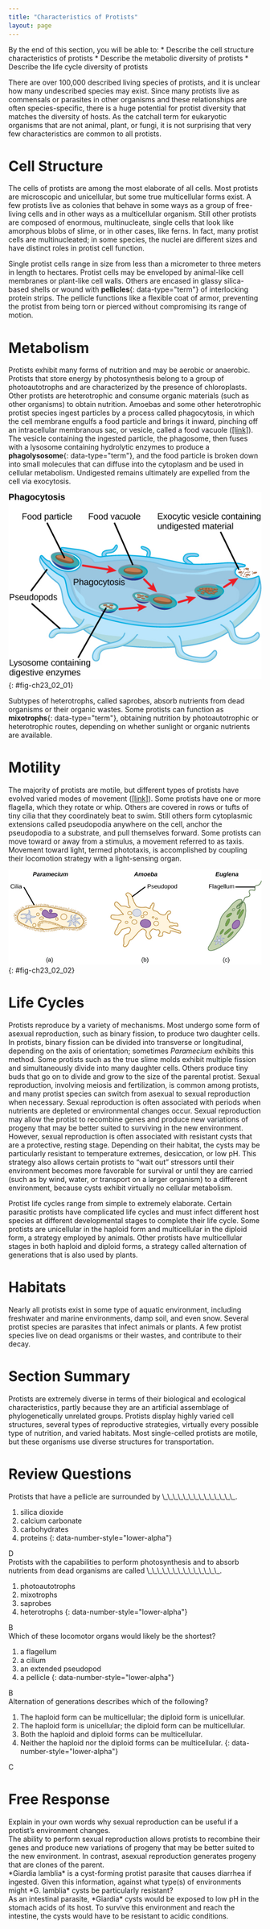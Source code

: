 ```yaml
---
title: "Characteristics of Protists"
layout: page
---
```



<div data-type="abstract" markdown="1">
By the end of this section, you will be able to:
* Describe the cell structure characteristics of protists
* Describe the metabolic diversity of protists
* Describe the life cycle diversity of protists

</div>

There are over 100,000 described living species of protists, and it is unclear how many undescribed species may exist. Since many protists live as commensals or parasites in other organisms and these relationships are often species-specific, there is a huge potential for protist diversity that matches the diversity of hosts. As the catchall term for eukaryotic organisms that are not animal, plant, or fungi, it is not surprising that very few characteristics are common to all protists.

# Cell Structure

The cells of protists are among the most elaborate of all cells. Most protists are microscopic and unicellular, but some true multicellular forms exist. A few protists live as colonies that behave in some ways as a group of free-living cells and in other ways as a multicellular organism. Still other protists are composed of enormous, multinucleate, single cells that look like amorphous blobs of slime, or in other cases, like ferns. In fact, many protist cells are multinucleated; in some species, the nuclei are different sizes and have distinct roles in protist cell function.

Single protist cells range in size from less than a micrometer to three meters in length to hectares. Protist cells may be enveloped by animal-like cell membranes or plant-like cell walls. Others are encased in glassy silica-based shells or wound with **pellicles**{: data-type="term"} of interlocking protein strips. The pellicle functions like a flexible coat of armor, preventing the protist from being torn or pierced without compromising its range of motion.

# Metabolism

Protists exhibit many forms of nutrition and may be aerobic or anaerobic. Protists that store energy by photosynthesis belong to a group of photoautotrophs and are characterized by the presence of chloroplasts. Other protists are heterotrophic and consume organic materials (such as other organisms) to obtain nutrition. Amoebas and some other heterotrophic protist species ingest particles by a process called phagocytosis, in which the cell membrane engulfs a food particle and brings it inward, pinching off an intracellular membranous sac, or vesicle, called a food vacuole ([\[link\]](#fig-ch23_02_01)). The vesicle containing the ingested particle, the phagosome, then fuses with a lysosome containing hydrolytic enzymes to produce a **phagolysosome**{: data-type="term"}, and the food particle is broken down into small molecules that can diffuse into the cytoplasm and be used in cellular metabolism. Undigested remains ultimately are expelled from the cell via exocytosis.

![In this illustration, a eukaryotic cell is shown consuming a food particle. As the food particle is consumed, it is encapsulated in a vesicle. The vesicle fuses with a lysosome, and proteins inside the lysosome digest the food particle. Indigestible waste material is ejected from the cell when an exocytic vesicle fuses with the plasma membrane.](../resources/Figure_B23_02_01.jpg "The stages of phagocytosis include the engulfment of a food particle, the digestion of the particle using hydrolytic enzymes contained within a lysosome, and the expulsion of undigested materials from the cell."){: #fig-ch23_02_01}

Subtypes of heterotrophs, called saprobes, absorb nutrients from dead organisms or their organic wastes. Some protists can function as **mixotrophs**{: data-type="term"}, obtaining nutrition by photoautotrophic or heterotrophic routes, depending on whether sunlight or organic nutrients are available.

# Motility

The majority of protists are motile, but different types of protists have evolved varied modes of movement ([\[link\]](#fig-ch23_02_02)). Some protists have one or more flagella, which they rotate or whip. Others are covered in rows or tufts of tiny cilia that they coordinately beat to swim. Still others form cytoplasmic extensions called pseudopodia anywhere on the cell, anchor the pseudopodia to a substrate, and pull themselves forward. Some protists can move toward or away from a stimulus, a movement referred to as taxis. Movement toward light, termed phototaxis, is accomplished by coupling their locomotion strategy with a light-sensing organ.

![Part a shows a shoe-shaped Paramecium, which is covered with fine, hair-like cilia. Part b shows an Amoeba, which is irregular in shape with long extensions of cytoplasm jutting out from the main body. The extensions are called pseudopods. Part c shows an oval Euglena, which has a narrow front end. A long, whip-like flagellum protrudes from the back end.](../resources/Figure_B23_02_02.jpg "Protists use various methods for transportation. (a) Paramecium waves hair-like appendages called cilia to propel itself. (b) Amoeba uses lobe-like pseudopodia to anchor itself to a solid surface and pull itself forward. (c) Euglena uses a whip-like tail called a flagellum to propel itself."){: #fig-ch23_02_02}

# Life Cycles

Protists reproduce by a variety of mechanisms. Most undergo some form of asexual reproduction, such as binary fission, to produce two daughter cells. In protists, binary fission can be divided into transverse or longitudinal, depending on the axis of orientation; sometimes *Paramecium* exhibits this method. Some protists such as the true slime molds exhibit multiple fission and simultaneously divide into many daughter cells. Others produce tiny buds that go on to divide and grow to the size of the parental protist. Sexual reproduction, involving meiosis and fertilization, is common among protists, and many protist species can switch from asexual to sexual reproduction when necessary. Sexual reproduction is often associated with periods when nutrients are depleted or environmental changes occur. Sexual reproduction may allow the protist to recombine genes and produce new variations of progeny that may be better suited to surviving in the new environment. However, sexual reproduction is often associated with resistant cysts that are a protective, resting stage. Depending on their habitat, the cysts may be particularly resistant to temperature extremes, desiccation, or low pH. This strategy also allows certain protists to “wait out” stressors until their environment becomes more favorable for survival or until they are carried (such as by wind, water, or transport on a larger organism) to a different environment, because cysts exhibit virtually no cellular metabolism.

Protist life cycles range from simple to extremely elaborate. Certain parasitic protists have complicated life cycles and must infect different host species at different developmental stages to complete their life cycle. Some protists are unicellular in the haploid form and multicellular in the diploid form, a strategy employed by animals. Other protists have multicellular stages in both haploid and diploid forms, a strategy called alternation of generations that is also used by plants.

# Habitats

Nearly all protists exist in some type of aquatic environment, including freshwater and marine environments, damp soil, and even snow. Several protist species are parasites that infect animals or plants. A few protist species live on dead organisms or their wastes, and contribute to their decay.

# Section Summary

Protists are extremely diverse in terms of their biological and ecological characteristics, partly because they are an artificial assemblage of phylogenetically unrelated groups. Protists display highly varied cell structures, several types of reproductive strategies, virtually every possible type of nutrition, and varied habitats. Most single-celled protists are motile, but these organisms use diverse structures for transportation.

# Review Questions

<div data-type="exercise">
<div data-type="problem" markdown="1">
Protists that have a pellicle are surrounded by \_\_\_\_\_\_\_\_\_\_\_\_\_\_.

1.  silica dioxide
2.  calcium carbonate
3.  carbohydrates
4.  proteins
{: data-number-style="lower-alpha"}

</div>
<div data-type="solution" markdown="1">
D

</div>
</div>

<div data-type="exercise">
<div data-type="problem" markdown="1">
Protists with the capabilities to perform photosynthesis and to absorb nutrients from dead organisms are called \_\_\_\_\_\_\_\_\_\_\_\_\_\_.

1.  photoautotrophs
2.  mixotrophs
3.  saprobes
4.  heterotrophs
{: data-number-style="lower-alpha"}

</div>
<div data-type="solution" markdown="1">
B

</div>
</div>

<div data-type="exercise">
<div data-type="problem" markdown="1">
Which of these locomotor organs would likely be the shortest?

1.  a flagellum
2.  a cilium
3.  an extended pseudopod
4.  a pellicle
{: data-number-style="lower-alpha"}

</div>
<div data-type="solution" markdown="1">
B

</div>
</div>

<div data-type="exercise">
<div data-type="problem" markdown="1">
Alternation of generations describes which of the following?

1.  The haploid form can be multicellular; the diploid form is unicellular.
2.  The haploid form is unicellular; the diploid form can be multicellular.
3.  Both the haploid and diploid forms can be multicellular.
4.  Neither the haploid nor the diploid forms can be multicellular.
{: data-number-style="lower-alpha"}

</div>
<div data-type="solution" markdown="1">
C

</div>
</div>

# Free Response

<div data-type="exercise">
<div data-type="problem" markdown="1">
Explain in your own words why sexual reproduction can be useful if a protist’s environment changes.

</div>
<div data-type="solution" markdown="1">
The ability to perform sexual reproduction allows protists to recombine their genes and produce new variations of progeny that may be better suited to the new environment. In contrast, asexual reproduction generates progeny that are clones of the parent.

</div>
</div>

<div data-type="exercise">
<div data-type="problem" markdown="1">
*Giardia lamblia* is a cyst-forming protist parasite that causes diarrhea if ingested. Given this information, against what type(s) of environments might *G. lamblia* cysts be particularly resistant?

</div>
<div data-type="solution" markdown="1">
As an intestinal parasite, *Giardia* cysts would be exposed to low pH in the stomach acids of its host. To survive this environment and reach the intestine, the cysts would have to be resistant to acidic conditions.

</div>
</div>


